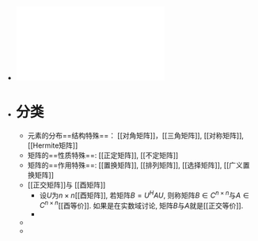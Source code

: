 - ![Chap04.PDF](../assets/Chap04_1681816259684_0.PDF)
- # 分类
	- 元素的分布==结构特殊==： [[对角矩阵]]，[[三角矩阵]], [[对称矩阵]], [[Hermite矩阵]]
	- 矩阵的==性质特殊==: [[正定矩阵]], [[不定矩阵]]
	- 矩阵的==作用特殊==: [[置换矩阵]], [[排列矩阵]], [[选择矩阵]], [[广义置换矩阵]]
	- [[正交矩阵]]与 [[酉矩阵]]
		- 设$U$为$n\times n$[[酉矩阵]], 若矩阵$B=U^HAU$, 则称矩阵$B\in C^{n\times n}$与$A\in C^{n\times n}$[[酉等价]]. 如果是在实数域讨论, 矩阵$B$与$A$就是[[正交等价]].
		-
	-
	-